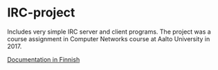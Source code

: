 # IRC-project

Includes very simple IRC server and client programs. The project was a course assignment in 
Computer Networks course at Aalto University in 2017. 

[Documentation in Finnish]("https://github.com/KovaVeikko/irc-project/blob/master/DOCS.md")
